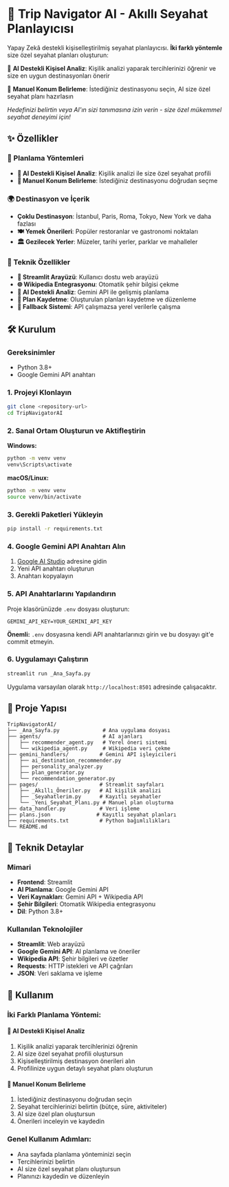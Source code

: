 # 🚀 Trip Navigator AI - Akıllı Seyahat Planlayıcısı

Yapay Zekâ destekli kişiselleştirilmiş seyahat planlayıcısı. **İki farklı yöntemle** size özel seyahat planları oluşturun:

🤖 **AI Destekli Kişisel Analiz**: Kişilik analizi yaparak tercihlerinizi öğrenir ve size en uygun destinasyonları önerir

📍 **Manuel Konum Belirleme**: İstediğiniz destinasyonu seçin, AI size özel seyahat planı hazırlasın

*Hedefinizi belirtin veya AI'ın sizi tanımasına izin verin - size özel mükemmel seyahat deneyimi için!*

## ✨ Özellikler

### 🎯 Planlama Yöntemleri
- **🤖 AI Destekli Kişisel Analiz**: Kişilik analizi ile size özel seyahat profili
- **📍 Manuel Konum Belirleme**: İstediğiniz destinasyonu doğrudan seçme

### 🌍 Destinasyon ve İçerik
- **Çoklu Destinasyon**: İstanbul, Paris, Roma, Tokyo, New York ve daha fazlası
- **🍽️ Yemek Önerileri**: Popüler restoranlar ve gastronomi noktaları
- **🏛️ Gezilecek Yerler**: Müzeler, tarihi yerler, parklar ve mahalleler

### 🔧 Teknik Özellikler
- **📱 Streamlit Arayüzü**: Kullanıcı dostu web arayüzü
- **🌐 Wikipedia Entegrasyonu**: Otomatik şehir bilgisi çekme
- **🤖 AI Destekli Analiz**: Gemini API ile gelişmiş planlama
- **💾 Plan Kaydetme**: Oluşturulan planları kaydetme ve düzenleme
- **🔄 Fallback Sistemi**: API çalışmazsa yerel verilerle çalışma

## 🛠️ Kurulum

### Gereksinimler

- Python 3.8+
- Google Gemini API anahtarı

### 1. Projeyi Klonlayın

```bash
git clone <repository-url>
cd TripNavigatorAI
```

### 2. Sanal Ortam Oluşturun ve Aktifleştirin

**Windows:**
```bash
python -m venv venv
venv\Scripts\activate
```

**macOS/Linux:**
```bash
python -m venv venv
source venv/bin/activate
```

### 3. Gerekli Paketleri Yükleyin

```bash
pip install -r requirements.txt
```

### 4. Google Gemini API Anahtarı Alın

1. [Google AI Studio](https://makersuite.google.com/app/apikey) adresine gidin
2. Yeni API anahtarı oluşturun
3. Anahtarı kopyalayın

### 5. API Anahtarlarını Yapılandırın

Proje klasörünüzde `.env` dosyası oluşturun:

```env
GEMINI_API_KEY=YOUR_GEMINI_API_KEY
```

**Önemli:** `.env` dosyasına kendi API anahtarlarınızı girin ve bu dosyayı git'e commit etmeyin.

### 6. Uygulamayı Çalıştırın

```bash
streamlit run _Ana_Sayfa.py
```

Uygulama varsayılan olarak `http://localhost:8501` adresinde çalışacaktır.

## 📁 Proje Yapısı

```
TripNavigatorAI/
├── _Ana_Sayfa.py              # Ana uygulama dosyası
├── agents/                    # AI ajanları
│   ├── recommender_agent.py   # Yerel öneri sistemi
│   └── wikipedia_agent.py     # Wikipedia veri çekme
├── gemini_handlers/          # Gemini API işleyicileri
│   ├── ai_destination_recommender.py
│   ├── personality_analyzer.py
│   ├── plan_generator.py
│   └── recommendation_generator.py
├── pages/                    # Streamlit sayfaları
│   ├── _Akıllı_Öneriler.py   # AI kişilik analizi
│   ├── _Seyahatlerim.py      # Kayıtlı seyahatler
│   └── _Yeni_Seyahat_Planı.py # Manuel plan oluşturma
├── data_handler.py           # Veri işleme
├── plans.json               # Kayıtlı seyahat planları
├── requirements.txt          # Python bağımlılıkları
└── README.md
```

## 🔧 Teknik Detaylar

### Mimari

- **Frontend**: Streamlit
- **AI Planlama**: Google Gemini API
- **Veri Kaynakları**: Gemini API + Wikipedia API
- **Şehir Bilgileri**: Otomatik Wikipedia entegrasyonu
- **Dil**: Python 3.8+

### Kullanılan Teknolojiler

- **Streamlit**: Web arayüzü
- **Google Gemini API**: AI planlama ve öneriler
- **Wikipedia API**: Şehir bilgileri ve özetler
- **Requests**: HTTP istekleri ve API çağrıları
- **JSON**: Veri saklama ve işleme

## 🚀 Kullanım

### İki Farklı Planlama Yöntemi:

#### 🤖 AI Destekli Kişisel Analiz
1. Kişilik analizi yaparak tercihlerinizi öğrenin
2. AI size özel seyahat profili oluştursun
3. Kişiselleştirilmiş destinasyon önerileri alın
4. Profilinize uygun detaylı seyahat planı oluşturun

#### 📍 Manuel Konum Belirleme
1. İstediğiniz destinasyonu doğrudan seçin
2. Seyahat tercihlerinizi belirtin (bütçe, süre, aktiviteler)
3. AI size özel plan oluştursun
4. Önerileri inceleyin ve kaydedin

### Genel Kullanım Adımları:
- Ana sayfada planlama yönteminizi seçin
- Tercihlerinizi belirtin
- AI size özel seyahat planı oluştursun
- Planınızı kaydedin ve düzenleyin
